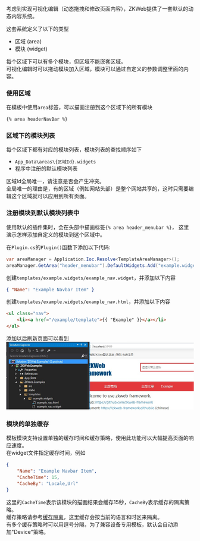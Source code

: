 考虑到实现可视化编辑（动态拖拽和修改页面内容），ZKWeb提供了一套默认的动态内容系统。</br>

这套系统定义了以下的类型<br/>

- 区域 (area)
- 模块 (widget)

每个区域下可以有多个模块，但区域不能嵌套区域。<br/>
可视化编辑时可以拖动模块加入区域，模块可以通过自定义的参数调整里面的内容。<br/>

### 使用区域

在模板中使用`area`标签，可以描画注册到这个区域下的所有模块
```html
{% area headerNavBar %}
```

### 区域下的模块列表

每个区域下都有对应的模块列表，模块列表的查找顺序如下

- `App_Data\areas\{区域Id}.widgets`
- 程序中注册的默认模块列表

区域Id全局唯一，请注意是否会产生冲突。</br>
全局唯一的理由是，有的区域（例如网站头部）是整个网站共享的，这时只需要编辑这个区域就可以应用到所有页面。</br>

### 注册模块到默认模块列表中

使用默认的插件集时，会在头部中描画标签`{% area header_menubar %}`，
这里演示怎样添加自定义的模块到这个区域中。

在`Plugin.cs`的`Plugin()`函数下添加以下代码:</br>
``` csharp
var areaManager = Application.Ioc.Resolve<TemplateAreaManager>();
areaManager.GetArea("header_menubar").DefaultWidgets.Add("example.widgets/example_nav");
```

创建`templates/example.widgets/example_nav.widget`，并添加以下内容
``` json
{ "Name": "Example Navbar Item" }
```

创建`templates/example.widgets/example_nav.html`，并添加以下内容
```html
<ul class="nav">
	<li><a href="/example/template">{{ "Example" }}</a></li>
</ul>
```

添加以后刷新页面可以看到</br>
![注册默认模块的例子](../img/area_widget_example.jpg)

### 模块的单独缓存

模板模块支持设置单独的缓存时间和缓存策略，使用此功能可以大幅提高页面的响应速度。<br/>
在widget文件指定缓存时间，例如<br/>
``` json
{
	"Name": "Example Navbar Item",
	"CacheTime": 15,
	"CacheBy": "Locale,Url"
}
```

这里的`CacheTime`表示该模块的描画结果会缓存15秒，`CacheBy`表示缓存的隔离策略。<br/>
缓存策略请参考[缓存隔离](isolated_cache)，这里缓存会按当前的语言和时区来隔离。<br/>
有多个缓存策略时可以用逗号分隔，为了兼容设备专用模板，默认会自动添加"Device"策略。<br/>
